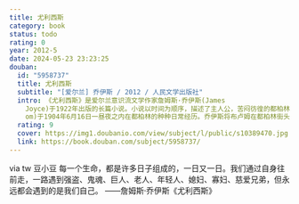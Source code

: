 ```yaml
---
title: 尤利西斯
category: book
status: todo
rating: 0
year: 2012-5
date: 2024-05-23 23:23:25
douban:
  id: "5958737"
  title: 尤利西斯
  subtitle: "[爱尔兰] 乔伊斯 / 2012 / 人民文学出版社"
  intro: 《尤利西斯》是爱尔兰意识流文学作家詹姆斯·乔伊斯(James
    Joyce)于1922年出版的长篇小说。小说以时间为顺序，描述了主人公，苦闷彷徨的都柏林小市民，广告推销员利奥波德·布卢姆(Leopold Blo
    om)于1904年6月16日一昼夜之内在都柏林的种种日常经历。乔伊斯将布卢姆在都柏林街头的一日游荡比作奥德修斯的海外十年漂泊，同时刻画了他不忠诚的妻子摩莉以及斯蒂芬寻找精神上的父亲的心理。小说大量运用细节描写和意识流手法构建了一个交错凌乱的时空，语言上形成了一种独特的风格。本书是意识流小说的代表作，并被誉为20世纪一百部最佳英文小说之首，每年的6月16日已经被纪念为“布卢姆日”。
  rating: 9
  cover: https://img1.doubanio.com/view/subject/l/public/s10389470.jpg
  link: https://book.douban.com/subject/5958737/
---
```


via tw 豆小豆 每一个生命，都是许多日子组成的，一日又一日。我们通过自身往前走，一路遇到强盗、鬼魂、巨人、老人、年轻人、媳妇、寡妇、慈爱兄弟，但永远都会遇到的是我们自己。
——詹姆斯·乔伊斯《尤利西斯》
